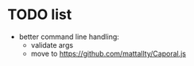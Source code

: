 # TODO list

* better command line handling:
  * validate args
  * move to https://github.com/mattallty/Caporal.js
